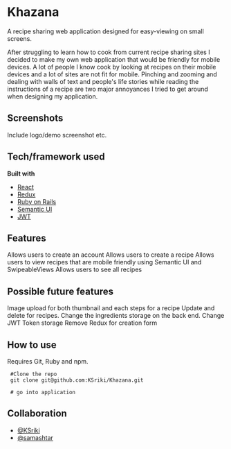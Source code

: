 # Khazana
A recipe sharing web application designed for easy-viewing on small screens. 

After struggling to learn how to cook from current recipe sharing sites I decided to make my own web application that would be friendly for mobile devices. A lot of people I know cook by looking at recipes on their mobile devices and a lot of sites are not fit for mobile. Pinching and zooming and dealing with walls of text and people's life stories while reading the instructions of a recipe are two major annoyances I tried to get around when designing my application. 

 
## Screenshots
Include logo/demo screenshot etc.

## Tech/framework used

<b>Built with</b>
- [React](https://reactjs.org/)
- [Redux](https://redux.js.org/)
- [Ruby on Rails](https://rubyonrails.org/)
- [Semantic UI](https://react.semantic-ui.com/)
- [JWT](https://jwt.io/)

## Features

Allows users to create an account
Allows users to create a recipe
Allows users to view recipes that are mobile friendly using Semantic UI and SwipeableViews
Allows users to see all recipes


## Possible future features

Image upload for both thumbnail and each steps for a recipe
Update and delete for recipes.
Change the ingredients storage on the back end.
Change JWT Token storage
Remove Redux for creation form


## How to use

Requires Git, Ruby and npm.

```
 #Clone the repo
 git clone git@github.com:KSriki/Khazana.git
 
 # go into application

```

## Collaboration
- [@KSriki](https://github.com/KSriki/)
- [@samashtar](https://github.com/samashtar/)

